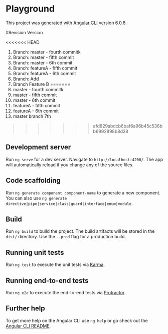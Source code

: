 # Playground

This project was generated with [Angular CLI](https://github.com/angular/angular-cli) version 6.0.8.

#Revision Version

<<<<<<< HEAD
1.  Branch: master - fourth commitk
2.  Branch: master - fifth commit
3.  Branch: master - 6th commit
4.  Branch: featureA - fifth commit
5.  Branch: featureA - 6th commit
6.  Branch: Add
7.  Branch Feature B
=======
1.  master - fourth commitk
2.  master - fifth commit
3.  master - 6th commit
4.  featureA - fifth commit
5.  featureA - 6th commit
6.  master branch 7th
>>>>>>> afd829abdcb6baf6a96b45c536bb6992898b8d28


## Development server

Run `ng serve` for a dev server. Navigate to `http://localhost:4200/`. The app will automatically reload if you change any of the source files.

## Code scaffolding

Run `ng generate component component-name` to generate a new component. You can also use `ng generate directive|pipe|service|class|guard|interface|enum|module`.

## Build

Run `ng build` to build the project. The build artifacts will be stored in the `dist/` directory. Use the `--prod` flag for a production build.

## Running unit tests

Run `ng test` to execute the unit tests via [Karma](https://karma-runner.github.io).

## Running end-to-end tests

Run `ng e2e` to execute the end-to-end tests via [Protractor](http://www.protractortest.org/).

## Further help

To get more help on the Angular CLI use `ng help` or go check out the [Angular CLI README](https://github.com/angular/angular-cli/blob/master/README.md).
